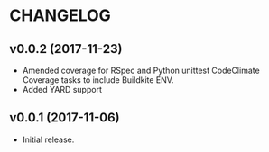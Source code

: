 # CHANGELOG

## v0.0.2 (2017-11-23)

* Amended coverage for RSpec and Python unittest CodeClimate Coverage tasks to include Buildkite ENV.
* Added YARD support

## v0.0.1 (2017-11-06)

* Initial release.
